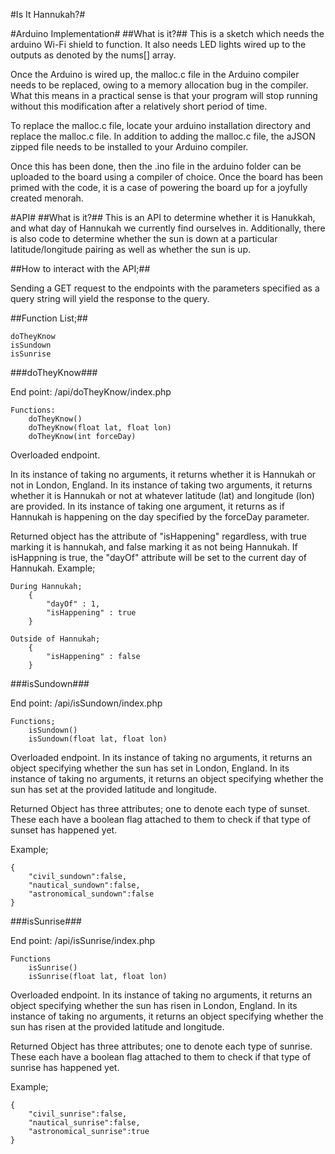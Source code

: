 #Is It Hannukah?#

#Arduino Implementation#
##What is it?##
This is a sketch which needs the arduino Wi-Fi shield to function. It also needs LED lights wired up to the outputs as denoted by the nums[] array.

Once the Arduino is wired up, the malloc.c file in the Arduino compiler needs to be replaced, owing to a memory allocation bug in the compiler.
What this means in a practical sense is that your program will stop running without this modification after a relatively short period of time.

To replace the malloc.c file, locate your arduino installation directory and replace the malloc.c file. In addition to adding the malloc.c file,
the aJSON zipped file needs to be installed to your Arduino compiler.

Once this has been done, then the .ino file in the arduino folder can be uploaded to the board using a compiler of choice. Once the board has been
 primed with the code, it is a case of powering the board up for a joyfully created menorah.

#API#
##What is it?##
This is an API to determine whether it is Hanukkah, and what day of Hannukah we currently find ourselves in.
Additionally, there is also code to determine whether the sun is down at a particular latitude/longitude pairing as well as whether the sun is up.

##How to interact with the API;##

Sending a GET request to the endpoints with the parameters specified as a query string will yield the response to the query.

##Function List;##

	doTheyKnow
	isSundown
	isSunrise

###doTheyKnow###


End point: /api/doTheyKnow/index.php
	
	Functions:
		doTheyKnow()
		doTheyKnow(float lat, float lon)
		doTheyKnow(int forceDay)

Overloaded endpoint.
 
In its instance of taking no arguments, it returns whether it is Hannukah or not in London, England.
In its instance of taking two arguments, it returns whether it is Hannukah or not at whatever latitude (lat) and longitude (lon) are provided.
In its instance of taking one argument, it returns as if Hannukah is happening on the day specified by the forceDay parameter.

Returned object has the attribute of "isHappening" regardless, with true marking it is hannukah, and false marking it as not being Hannukah.
If isHappning is true, the "dayOf" attribute will be set to the current day of Hannukah. 
Example;

	During Hannukah;
		{
			"dayOf" : 1,
			"isHappening" : true
		}
	
	Outside of Hannukah;
		{
			"isHappening" : false
		}

###isSundown###


End point: /api/isSundown/index.php

	Functions;
		isSundown()
		isSundown(float lat, float lon)

Overloaded endpoint.
In its instance of taking no arguments, it returns an object specifying whether the sun has set in London, England.
In its instance of taking no arguments, it returns an object specifying whether the sun has set at the provided latitude and longitude.

Returned Object has three attributes; one to denote each type of sunset. These each have a boolean flag attached to them to check if that type of sunset has happened yet.

Example;

	{
		"civil_sundown":false,
		"nautical_sundown":false,
		"astronomical_sundown":false
	}

###isSunrise###


End point: /api/isSunrise/index.php

	
	Functions
		isSunrise()
		isSunrise(float lat, float lon)

Overloaded endpoint.
In its instance of taking no arguments, it returns an object specifying whether the sun has risen in London, England.
In its instance of taking no arguments, it returns an object specifying whether the sun has risen at the provided latitude and longitude.

Returned Object has three attributes; one to denote each type of sunrise. These each have a boolean flag attached to them to check if that type of sunrise has happened yet.

Example;

	{
		"civil_sunrise":false,
		"nautical_sunrise":false,
		"astronomical_sunrise":true
	}

